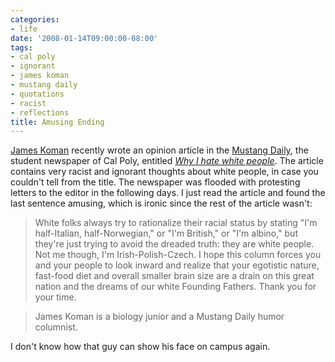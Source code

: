 ```yaml
---
categories:
- life
date: '2008-01-14T09:00:00-08:00'
tags:
- cal poly
- ignorant
- james koman
- mustang daily
- quotations
- racist
- reflections
title: Amusing Ending
---
```


[James Koman](https://www.mustangdaily.net/user/index.cfm?event=displayAuthorProfile&authorid=2668287) recently wrote an opinion article in the [Mustang Daily](https://www.mustangdaily.net/), the student newspaper of Cal Poly, entitled [*Why I hate white people*](https://media.www.mustangdaily.net/media/storage/paper860/news/2008/01/10/Columns/Why-I.Hate.White.People-3148711-page2.shtml). The article contains very racist and ignorant thoughts about white people, in case you couldn't tell from the title. The newspaper was flooded with protesting letters to the editor in the following days. I just read the article and found the last sentence amusing, which is ironic since the rest of the article wasn't:

>White folks always try to rationalize their racial status by stating "I'm half-Italian, half-Norwegian," or "I'm British," or "I'm albino," but they're just trying to avoid the dreaded truth: they are white people. Not me though, I'm Irish-Polish-Czech. I hope this column forces you and your people to look inward and realize that your egotistic nature, fast-food diet and overall smaller brain size are a drain on this great nation and the dreams of our white Founding Fathers. Thank you for your time.

>James Koman is a biology junior and a Mustang Daily humor columnist.

I don't know how that guy can show his face on campus again.
